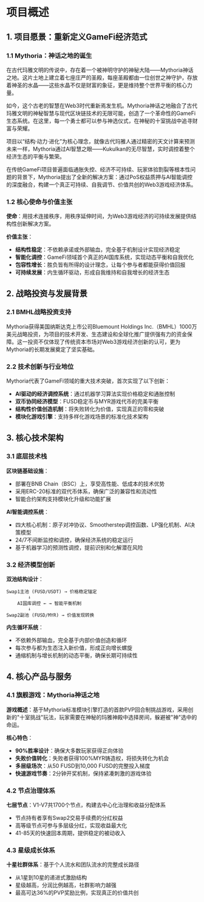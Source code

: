 # 项目概述

## 1. 项目愿景：重新定义GameFi经济范式

### 1.1 Mythoria：神话之地的诞生

在古代玛雅文明的传说中，存在着一个被神明守护的神秘大陆——Mythoria神话之地。这片土地上建立着七座庄严的圣殿，每座圣殿都由一位创世之神守护，存放着神圣的水晶——这些水晶不仅是财富的象征，更是维持整个世界平衡的核心力量。

如今，这个古老的智慧在Web3时代重新焉发生机。Mythoria神话之地融合了古代玛雅文明的神秘智慧与现代区块链技术的无限可能，创造了一个革命性的GameFi生态系统。在这里，每一个勇士都可以参与神选仪式，在神秘的十室挑战中追寻财富与荣耀。

项目以“结构·动力·进化”为核心理念，就像古代玛雅人通过精密的天文计算来预测未来一样，Mythoria通过AI智慧之眼——Kukulkan的无尽智慧，实时调控着整个经济生态的平衡与繁荣。

在传统GameFi项目普遍面临通胀失控、经济不可持续、玩家体验割裂等根本性问题的背景下，Mythoria提出了全新的解决方案：通过PoS权益质押与AI智能调控的深度融合，构建一个真正可持续、自我调节、价值共创的Web3游戏经济体系。

### 1.2 核心使命与价值主张

**使命**：用技术连接秩序，用秩序延伸时间，为Web3游戏经济的可持续发展提供结构性创新解决方案。

**价值主张**：
- **结构性稳定**：不依赖承诺或外部输血，完全基于机制设计实现经济稳定
- **智能化调控**：GameFi领域首个真正的AI国库系统，实现动态平衡和自我优化
- **包容性增长**：胜负皆有所得的设计理念，让每个参与者都能获得价值回报
- **可持续发展**：内生循环驱动，形成自我维持和自我增长的经济生态

## 2. 战略投资与发展背景

### 2.1 BMHL战略投资支持

Mythoria获得美国纳斯达克上市公司Bluemount Holdings Inc.（BMHL）1000万美元战略投资，为项目的技术开发、生态建设和全球化推广提供强有力的资金保障。这一投资不仅体现了传统资本市场对Web3游戏经济创新的认可，更为Mythoria的长期发展奠定了坚实基础。

### 2.2 技术创新与行业地位

Mythoria代表了GameFi领域的重大技术突破，首次实现了以下创新：
- **AI驱动的经济调控系统**：通过机器学习算法实现价格稳定和通胀控制
- **双币协同经济模型**：FUSD稳定币与MYR游戏代币的完美平衡
- **结构性价值创造机制**：将失败转化为价值，实现真正的零和突破
- **模块化游戏引擎**：支持多样化游戏场景的标准化技术架构

## 3. 核心技术架构

### 3.1 底层技术栈

**区块链基础设施**：
- 部署在BNB Chain（BSC）上，享受高性能、低成本的技术优势
- 采用ERC-20标准的双代币体系，确保广泛的兼容性和流动性
- 智能合约架构支持模块化升级和功能扩展

**AI智能调控系统**：
- 四大核心机制：原子对冲协议、Smootherstep调控函数、LP强化机制、AI决策模型
- 24/7不间断监控和调控，确保经济系统的稳定运行
- 基于机器学习的预测性调控，提前识别和化解潜在风险

### 3.2 经济模型创新

**双池结构设计**：
```
Swap1主池 (FUSD/USDT) → 价格稳定锚定
        ↓
    AI国库调控 ← → 智能平衡机制
        ↓
Swap2副池 (FUSD/MYR) → 价值发现转换
```

**内生循环系统**：
- 不依赖外部输血，完全基于内部价值创造和循环
- 每次参与都为生态注入新价值，形成正向增长螺旋
- 通缩机制与增长机制的动态平衡，确保长期可持续性

## 4. 核心产品与服务

### 4.1 旗舰游戏：Mythoria神话之地

**游戏概述**：基于Mythoria标准模块引擎打造的首款PVP回合制挑战游戏，采用创新的"十室挑战"玩法，玩家需要在神秘的玛雅神殿中选择房间，躲避被"神"选中的命运。

**核心特色**：
- **90%胜率设计**：确保大多数玩家获得正向体验
- **失败价值转化**：失败者获得100%MYR铸造权，将损失转化为机会
- **多层级场次**：从50 FUSD到10,000 FUSD的完整投入梯度
- **快速游戏节奏**：2分钟开奖机制，保持紧凑刺激的游戏体验

### 4.2 节点治理体系

**七层节点**：V1-V7共1700个节点，构建去中心化治理和收益分配体系
- 节点持有者享有Swap2交易手续费的分红权益
- 高等级节点可参与多层级分红，实现收益最大化
- 41-85天的快速回本周期，提供稳定的被动收入

### 4.3 星级成长体系

**十星社群体系**：基于个人流水和团队流水的完整成长路径
- 从1星到10星的递进式激励结构
- 星级越高，分润比例越高，社群影响力越强
- 最高可达36%的PVP奖励比例，实现真正的价值共创



